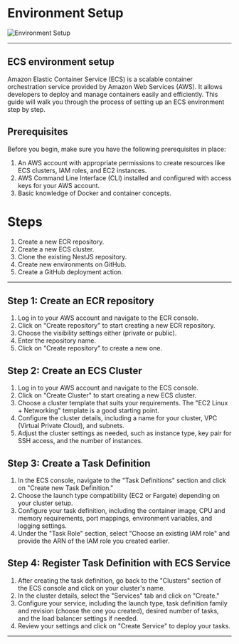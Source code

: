 # Environment Setup

![Environment Setup](https://sennalabs.s3.ap-southeast-1.amazonaws.com/Screenshot+2566-06-13+at+17.29.28.png)

---
## ECS environment setup

Amazon Elastic Container Service (ECS) is a scalable container orchestration service provided by Amazon Web Services (AWS). It allows developers to deploy and manage containers easily and efficiently. This guide will walk you through the process of setting up an ECS environment step by step.

## Prerequisites
Before you begin, make sure you have the following prerequisites in place:

1. An AWS account with appropriate permissions to create resources like ECS clusters, IAM roles, and EC2 instances.
2. AWS Command Line Interface (CLI) installed and configured with access keys for your AWS account.
3. Basic knowledge of Docker and container concepts.

# Steps

1. Create a new ECR repository.
2. Create a new ECS cluster.
3. Clone the existing NestJS repository.
4. Create new environments on GitHub.
5. Create a GitHub deployment action.
 
---

## Step 1: Create an ECR repository

1. Log in to your AWS account and navigate to the ECR console.
2. Click on "Create repository" to start creating a new ECR repository.
3. Choose the visibility settings either (private or public).
4. Enter the repository name.
5. Click on "Create repository" to create a new one.

## Step 2: Create an ECS Cluster

1. Log in to your AWS account and navigate to the ECS console.
2. Click on "Create Cluster" to start creating a new ECS cluster.
3. Choose a cluster template that suits your requirements. The "EC2 Linux + Networking" template is a good starting point.
4. Configure the cluster details, including a name for your cluster, VPC (Virtual Private Cloud), and subnets.
5. Adjust the cluster settings as needed, such as instance type, key pair for SSH access, and the number of instances.

## Step 3: Create a Task Definition

1. In the ECS console, navigate to the "Task Definitions" section and click on "Create new Task Definition."
2. Choose the launch type compatibility (EC2 or Fargate) depending on your cluster setup.
3. Configure your task definition, including the container image, CPU and memory requirements, port mappings, environment variables, and logging settings.
4. Under the "Task Role" section, select "Choose an existing IAM role" and provide the ARN of the IAM role you created earlier.

## Step 4: Register Task Definition with ECS Service

1. After creating the task definition, go back to the "Clusters" section of the ECS console and click on your cluster's name.
2. In the cluster details, select the "Services" tab and click on "Create."
3. Configure your service, including the launch type, task definition family and revision (choose the one you created), desired number of tasks, and the load balancer settings if needed.
4. Review your settings and click on "Create Service" to deploy your tasks.

---
